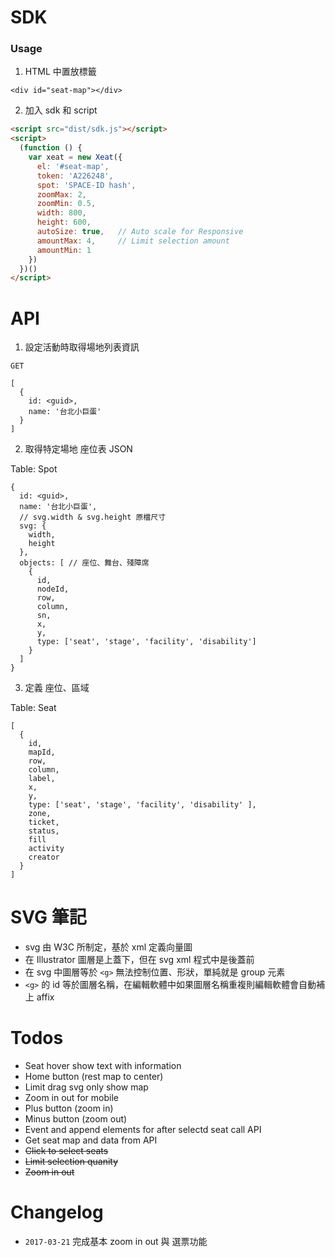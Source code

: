 # SDK 

### Usage

1. HTML 中置放標籤

```
<div id="seat-map"></div>
```

2. 加入 sdk 和 script

```html
<script src="dist/sdk.js"></script>
<script>
  (function () {
    var xeat = new Xeat({
      el: '#seat-map',
      token: 'A226248',
      spot: 'SPACE-ID hash',
      zoomMax: 2,
      zoomMin: 0.5,
      width: 800,
      height: 600,
      autoSize: true,   // Auto scale for Responsive
      amountMax: 4,     // Limit selection amount
      amountMin: 1
    })
  })()
</script>
```


# API

1. 設定活動時取得場地列表資訊

`GET` 

```
[
  {
    id: <guid>,
    name: '台北小巨蛋'
  }
]
```

2. 取得特定場地 座位表 JSON 

Table: Spot

```
{
  id: <guid>,
  name: '台北小巨蛋',
  // svg.width & svg.height 原檔尺寸
  svg: {
    width,
    height
  },
  objects: [ // 座位、舞台、殘障席
    {
      id,
      nodeId,
      row,
      column,
      sn,
      x,
      y,
      type: ['seat', 'stage', 'facility', 'disability']
    }
  ]
}

```

3. 定義 座位、區域

Table: Seat

```
[
  {
    id,
    mapId,
    row,
    column,
    label,
    x,
    y,
    type: ['seat', 'stage', 'facility', 'disability' ],
    zone,
    ticket,
    status,
    fill
    activity
    creator
  }
]
```


# SVG 筆記

* svg 由 W3C 所制定，基於 xml 定義向量圖
* 在 Illustrator 圖層是上蓋下，但在 svg xml 程式中是後蓋前
* 在 svg 中圖層等於 `<g>` 無法控制位置、形狀，單純就是 group 元素
* `<g>` 的 id 等於圖層名稱，在編輯軟體中如果圖層名稱重複則編輯軟體會自動補上 affix

# Todos

* Seat hover show text with information
* Home button (rest map to center)
* Limit drag svg only show map
* Zoom in out for mobile
* Plus button (zoom in)
* Minus button (zoom out)
* Event and append elements for after selectd seat call API
* Get seat map and data from API
* <del>Click to select seats</del>
* <del>Limit selection quanity</del>
* <del>Zoom in out</del>

# Changelog

* `2017-03-21` 完成基本 zoom in out 與 選票功能
